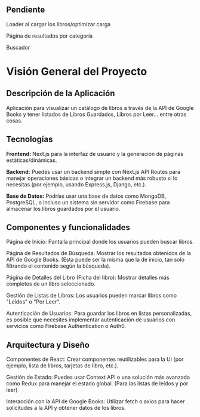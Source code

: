 ## Pendiente

Loader al cargar los libros/optimizar carga

Página de resultados por categoría

Buscador

# Visión General del Proyecto

## Descripción de la Aplicación

Aplicación para visualizar un catálogo de libros a través de la API de Google Books y tener listados de Libros Guardados, Libros por Leer... entre otras cosas.

## Tecnologías

<strong>Frontend:</strong> Next.js para la interfaz de usuario y la generación de páginas estáticas/dinámicas.

<strong>Backend:</strong> Puedes usar un backend simple con Next.js API Routes para manejar operaciones básicas o integrar un backend más robusto si lo necesitas (por ejemplo, usando Express.js, Django, etc.).

<strong>Base de Datos:</strong> Podrías usar una base de datos como MongoDB, PostgreSQL, o incluso un sistema sin servidor como Firebase para almacenar los libros guardados por el usuario.

## Componentes y funcionalidades

Página de Inicio: Pantalla principal donde los usuarios pueden buscar libros.

Página de Resultados de Búsqueda: Mostrar los resultados obtenidos de la API de Google Books. (Esta puede ser la misma que la de inicio, tan solo filtrando el contenido según la búsqueda).

Página de Detalles del Libro (Ficha del libro): Mostrar detalles más completos de un libro seleccionado.

Gestión de Listas de Libros: Los usuarios pueden marcar libros como "Leídos" o "Por Leer".

Autenticación de Usuarios: Para guardar los libros en listas personalizadas, es posible que necesites implementar autenticación de usuarios con servicios como Firebase Authentication o Auth0.

## Arquitectura y Diseño

Componentes de React: Crear componentes reutilizables para la UI (por ejemplo, lista de libros, tarjetas de libro, etc.).

Gestión de Estado: Puedes usar Context API o una solución más avanzada como Redux para manejar el estado global. (Para las listas de leídos y por leer)

Interacción con la API de Google Books: Utilizar fetch o axios para hacer solicitudes a la API y obtener datos de los libros.
